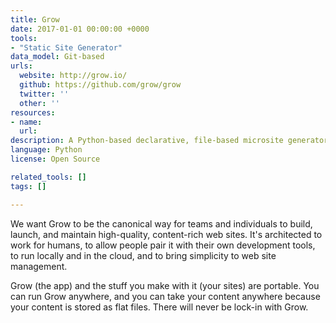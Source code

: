 ```yaml
---
title: Grow
date: 2017-01-01 00:00:00 +0000
tools:
- "Static Site Generator"
data_model: Git-based
urls:
  website: http://grow.io/
  github: https://github.com/grow/grow
  twitter: ''
  other: ''
resources:
- name: 
  url: 
description: A Python-based declarative, file-based microsite generator
language: Python
license: Open Source

related_tools: []
tags: []

---
```

We want Grow to be the canonical way for teams and individuals to build, launch, and maintain high-quality, content-rich web sites. It's architected to work for humans, to allow people pair it with their own development tools, to run locally and in the cloud, and to bring simplicity to web site management.

Grow (the app) and the stuff you make with it (your sites) are portable. You can run Grow anywhere, and you can take your content anywhere because your content is stored as flat files. There will never be lock-in with Grow.
